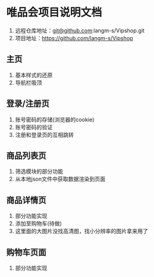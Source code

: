 # 唯品会项目说明文档
1. 远程仓库地址：git@github.com:langm-s/Vipshop.git
2. 项目地址：https://github.com/langm-s/Vipshop
## 主页
1. 基本样式的还原
2. 导航栏吸顶
## 登录/注册页
1. 账号密码的存储(浏览器的cookie)
2. 账号密码的验证
3. 注册和登录页的互相跳转
## 商品列表页
1. 筛选模块的部分功能
2. 从本地json文件中获取数据渲染到页面
## 商品详情页
1. 部分功能实现
2. 添加至购物车(待做)
3. 这里面的大图片没找高清图，找小分辨率的图片拿来用了
## 购物车页面
1. 部分功能实现